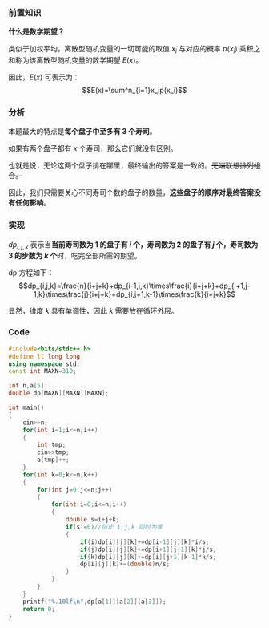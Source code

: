 ### 前置知识

**什么是数学期望？**

类似于加权平均，离散型随机变量的一切可能的取值 $x_i$ 与对应的概率 $p(x_i)$ 乘积之和称为该离散型随机变量的数学期望 $E(x)$。

因此，$E(x)$ 可表示为：
$$E(x)=\sum^n_{i=1}x_ip(x_i)$$

### 分析

本题最大的特点是**每个盘子中至多有 $3$ 个寿司**。

如果有两个盘子都有 $x$ 个寿司，那么它们就没有区别。

也就是说，无论这两个盘子排在哪里，最终输出的答案是一致的。~~无端联想排列组合。~~

因此，我们只需要关心不同寿司个数的盘子的数量，**这些盘子的顺序对最终答案没有任何影响**。

### 实现

$dp_{i,j,k}$ 表示当**当前寿司数为 $1$ 的盘子有 $i$ 个，寿司数为 $2$ 的盘子有 $j$ 个，寿司数为 $3$ 的步数为 $k$ 个**时，吃完全部所需的期望。

dp 方程如下：
$$dp_{i,j,k}=\frac{n}{i+j+k}+dp_{i-1,j,k}\times\frac{i}{i+j+k}+dp_{i+1,j-1,k}\times\frac{j}{i+j+k}+dp_{i,j+1,k-1}\times\frac{k}{i+j+k}$$

显然，维度 $k$ 具有单调性，因此 $k$ 需要放在循环外层。

### Code
```cpp
#include<bits/stdc++.h>
#define ll long long
using namespace std;
const int MAXN=310;

int n,a[5];
double dp[MAXN][MAXN][MAXN];

int main()
{
	cin>>n;
	for(int i=1;i<=n;i++)
	{
		int tmp;
		cin>>tmp;
		a[tmp]++;
	}
	for(int k=0;k<=n;k++)
	{
		for(int j=0;j<=n;j++)
		{
			for(int i=0;i<=n;i++)
			{
            	double s=i+j+k;
				if(s!=0)//防止 i,j,k 同时为零
				{
					if(i)dp[i][j][k]+=dp[i-1][j][k]*i/s;
        			if(j)dp[i][j][k]+=dp[i+1][j-1][k]*j/s;
    	    		if(k)dp[i][j][k]+=dp[i][j+1][k-1]*k/s;
	        		dp[i][j][k]+=(double)n/s;
         		}
			}
		}
	}
	printf("%.10lf\n",dp[a[1]][a[2]][a[3]]);
	return 0;
}
```